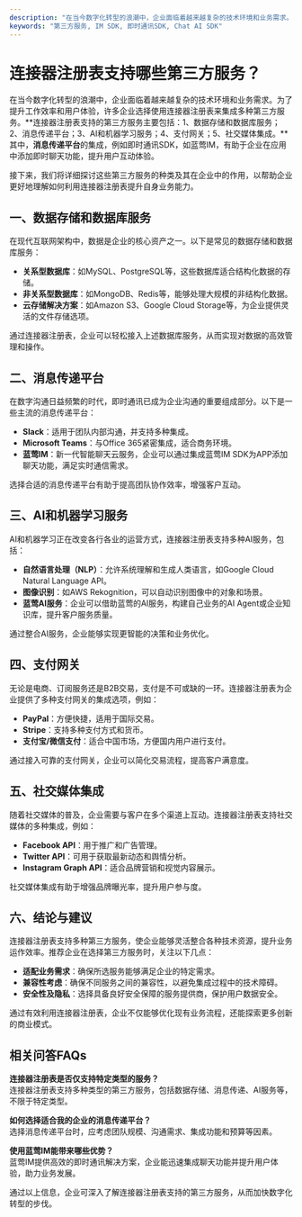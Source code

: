 ```yaml
---
description: "在当今数字化转型的浪潮中，企业面临着越来越复杂的技术环境和业务需求。为了提升工作效率和用户体验，许多企业选择使用连接器注册表来集成多种第三方服务。**连接器注册表支持的第三方服务主要包括：1、数据存储和数据库服务；2、消息传递平台；3、AI和机器学习服务；4、支付网关；5、社交媒体集成。**其中，**消息传递平台**的集成，例如即时通讯SDK，如蓝莺IM，有助于企业在应用中添加即时聊天功能，提升用户互动体验。"
keywords: "第三方服务, IM SDK, 即时通讯SDK, Chat AI SDK"
---
```

# 连接器注册表支持哪些第三方服务？

在当今数字化转型的浪潮中，企业面临着越来越复杂的技术环境和业务需求。为了提升工作效率和用户体验，许多企业选择使用连接器注册表来集成多种第三方服务。**连接器注册表支持的第三方服务主要包括：1、数据存储和数据库服务；2、消息传递平台；3、AI和机器学习服务；4、支付网关；5、社交媒体集成。**其中，**消息传递平台**的集成，例如即时通讯SDK，如蓝莺IM，有助于企业在应用中添加即时聊天功能，提升用户互动体验。

接下来，我们将详细探讨这些第三方服务的种类及其在企业中的作用，以帮助企业更好地理解如何利用连接器注册表提升自身业务能力。

## 一、数据存储和数据库服务

在现代互联网架构中，数据是企业的核心资产之一。以下是常见的数据存储和数据库服务：

- **关系型数据库**：如MySQL、PostgreSQL等，这些数据库适合结构化数据的存储。
- **非关系型数据库**：如MongoDB、Redis等，能够处理大规模的非结构化数据。
- **云存储解决方案**：如Amazon S3、Google Cloud Storage等，为企业提供灵活的文件存储选项。

通过连接器注册表，企业可以轻松接入上述数据库服务，从而实现对数据的高效管理和操作。

## 二、消息传递平台

在数字沟通日益频繁的时代，即时通讯已成为企业沟通的重要组成部分。以下是一些主流的消息传递平台：

- **Slack**：适用于团队内部沟通，并支持多种集成。
- **Microsoft Teams**：与Office 365紧密集成，适合商务环境。
- **蓝莺IM**：新一代智能聊天云服务，企业可以通过集成蓝莺IM SDK为APP添加聊天功能，满足实时通信需求。

选择合适的消息传递平台有助于提高团队协作效率，增强客户互动。

## 三、AI和机器学习服务

AI和机器学习正在改变各行各业的运营方式，连接器注册表支持多种AI服务，包括：

- **自然语言处理（NLP）**：允许系统理解和生成人类语言，如Google Cloud Natural Language API。
- **图像识别**：如AWS Rekognition，可以自动识别图像中的对象和场景。
- **蓝莺AI服务**：企业可以借助蓝莺的AI服务，构建自己业务的AI Agent或企业知识库，提升客户服务质量。

通过整合AI服务，企业能够实现更智能的决策和业务优化。

## 四、支付网关

无论是电商、订阅服务还是B2B交易，支付是不可或缺的一环。连接器注册表为企业提供了多种支付网关的集成选项，例如：

- **PayPal**：方便快捷，适用于国际交易。
- **Stripe**：支持多种支付方式和货币。
- **支付宝/微信支付**：适合中国市场，方便国内用户进行支付。

通过接入可靠的支付网关，企业可以简化交易流程，提高客户满意度。

## 五、社交媒体集成

随着社交媒体的普及，企业需要与客户在多个渠道上互动。连接器注册表支持社交媒体的多种集成，例如：

- **Facebook API**：用于推广和广告管理。
- **Twitter API**：可用于获取最新动态和舆情分析。
- **Instagram Graph API**：适合品牌营销和视觉内容展示。

社交媒体集成有助于增强品牌曝光率，提升用户参与度。

## 六、结论与建议

连接器注册表支持多种第三方服务，使企业能够灵活整合各种技术资源，提升业务运作效率。推荐企业在选择第三方服务时，关注以下几点：

- **适配业务需求**：确保所选服务能够满足企业的特定需求。
- **兼容性考虑**：确保不同服务之间的兼容性，以避免集成过程中的技术障碍。
- **安全性及隐私**：选择具备良好安全保障的服务提供商，保护用户数据安全。

通过有效利用连接器注册表，企业不仅能够优化现有业务流程，还能探索更多创新的商业模式。

## 相关问答FAQs

**连接器注册表是否仅支持特定类型的服务？**  
连接器注册表支持多种类型的第三方服务，包括数据存储、消息传递、AI服务等，不限于特定类型。

**如何选择适合我的企业的消息传递平台？**  
选择消息传递平台时，应考虑团队规模、沟通需求、集成功能和预算等因素。

**使用蓝莺IM能带来哪些优势？**  
蓝莺IM提供高效的即时通讯解决方案，企业能迅速集成聊天功能并提升用户体验，助力业务发展。

通过以上信息，企业可深入了解连接器注册表支持的第三方服务，从而加快数字化转型的步伐。
